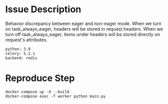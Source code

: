 # Issue Description
Behavior discrepancy between eager and non-eager mode. When we turn on task_always_eager, headers will be stored in request.headers. When we turn off task_always_eager, items under headers will be stored directly on request's attributes.

```
python: 3.9
celery: 5.2.1
backend: redis
```

# Reproduce Step
```
docker-compose up -d --build
docker-compose exec -T worker python main.py
```
